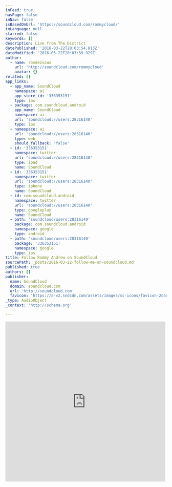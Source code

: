 ```yaml
---
inFeed: true
hasPage: false
inNav: false
isBasedOnUrl: 'https://soundcloud.com/rommycloud/'
inLanguage: null
starred: false
keywords: []
description: Live from The District
datePublished: '2016-03-22T20:03:54.813Z'
dateModified: '2016-03-22T20:03:39.929Z'
author:
  - name: romdezvous
    url: 'http://soundcloud.com/rommycloud'
    avatar: {}
related: []
app_links:
  - app_name: SoundCloud
    namespace: ai
    app_store_id: '336353151'
    type: ios
  - package: com.soundcloud.android
    app_name: SoundCloud
    namespace: ai
    url: 'soundcloud://users:28316140'
    type: ios
  - namespace: ai
    url: 'soundcloud://users:28316140'
    type: web
    should_fallback: 'false'
  - id: '336353151'
    namespace: twitter
    url: 'soundcloud://users:28316140'
    type: ipad
    name: SoundCloud
  - id: '336353151'
    namespace: twitter
    url: 'soundcloud://users:28316140'
    type: iphone
    name: SoundCloud
  - id: com.soundcloud.android
    namespace: twitter
    url: 'soundcloud://users:28316140'
    type: googleplay
    name: SoundCloud
  - path: 'soundcloud/users:28316140'
    package: com.soundcloud.android
    namespace: google
    type: android
  - path: 'soundcloud/users:28316140'
    package: '336353151'
    namespace: google
    type: ios
title: Follow Rommy Andrew on SoundCloud
sourcePath: _posts/2016-03-22-follow-me-on-soundcloud.md
published: true
authors: []
publisher:
  name: SoundCloud
  domain: soundcloud.com
  url: 'http://soundcloud.com'
  favicon: 'https://a-v2.sndcdn.com/assets/images/sc-icons/favicon-2cadd14b.ico'
_type: AudioObject
_context: 'http://schema.org'

---
```

<iframe src="https://cdn.embedly.com/widgets/media.html?src=https%3A%2F%2Fw.soundcloud.com%2Fplayer%2F%3Fvisual%3Dtrue%26url%3Dhttp%253A%252F%252Fapi.soundcloud.com%252Fusers%252F28316140%26show_artwork%3Dtrue&amp;url=https%3A%2F%2Fsoundcloud.com%2Frommycloud&amp;image=http%3A%2F%2Fi1.sndcdn.com%2Favatars-000026567711-fc7rht-t500x500.jpg&amp;key=b7d04c9b404c499eba89ee7072e1c4f7&amp;type=text%2Fhtml&amp;schema=soundcloud" width="500" height="500" scrolling="no" frameborder="0" allowfullscreen="allowfullscreen" style=""></iframe>
